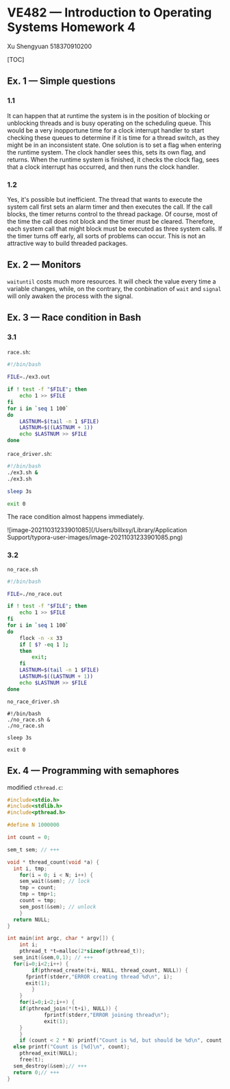# VE482 — Introduction to Operating Systems Homework 4

Xu Shengyuan 	518370910200

[TOC]

## Ex. 1 — Simple questions

### 1.1

It can happen that at runtime the system is in the position of blocking or unblocking threads and is busy operating on the scheduling queue. This would be a very inopportune time for a clock interrupt handler to start checking these queues to determine if it is time for a thread switch, as they might be in an inconsistent state. One solution is to set a flag when entering the runtime system. The clock handler sees this, sets its own flag, and returns. When the runtime system is finished, it checks the clock flag, sees that a clock interrupt has occurred, and then runs the clock handler.

### 1.2

Yes, it's possible but inefficient. The thread that wants to execute the system call first sets an alarm timer and then executes the call. If the call blocks, the timer returns control to the thread package. Of course, most of the time the call does not block and the timer must be cleared. Therefore, each system call that might block must be executed as three system calls. If the timer turns off early, all sorts of problems can occur. This is not an attractive way to build threaded packages.

## Ex. 2 — Monitors

`waituntil` costs much more resources. It will check the value every time a variable changes, while, on the contrary, the conbination of `wait` and `signal` will only awaken the process with the signal.

## Ex. 3 — Race condition in Bash

### 3.1

`race.sh`:

```bash
#!/bin/bash

FILE=./ex3.out

if ! test -f "$FILE"; then
    echo 1 >> $FILE
fi
for i in `seq 1 100`
do
    LASTNUM=$(tail -n 1 $FILE)
    LASTNUM=$((LASTNUM + 1))
    echo $LASTNUM >> $FILE
done
```

`race_driver.sh`:

```bash
#!/bin/bash
./ex3.sh &
./ex3.sh

sleep 3s

exit 0 
```



The race condition almost happens immediately.

![image-20211031233901085](/Users/billxsy/Library/Application Support/typora-user-images/image-20211031233901085.png)

### 3.2

`no_race.sh`

```bash
#!/bin/bash

FILE=./no_race.out

if ! test -f "$FILE"; then
    echo 1 >> $FILE
fi
for i in `seq 1 100`
do
    flock -n -x 33
    if [ $? -eq 1 ];
    then
        exit;
    fi
    LASTNUM=$(tail -n 1 $FILE)
    LASTNUM=$((LASTNUM + 1))
    echo $LASTNUM >> $FILE
done

```

`no_race_driver.sh`

```shel
#!/bin/bash
./no_race.sh &
./no_race.sh

sleep 3s

exit 0

```



## Ex. 4 — Programming with semaphores

modified `cthread.c`:

```c
#include<stdio.h> 
#include<stdlib.h> 
#include<pthread.h> 

#define N 1000000 

int count = 0;

sem_t sem; // +++

void * thread_count(void *a) { 
  int i, tmp;
	for(i = 0; i < N; i++) {
    sem_wait(&sem); // lock
    tmp = count;
    tmp = tmp+1;
    count = tmp;
    sem_post(&sem); // unlock
	} 
  return NULL;
}

int main(int argc, char * argv[]) {
	int i;
	pthread_t *t=malloc(2*sizeof(pthread_t)); 
  sem_init(&sem,0,1); // +++
  for(i=0;i<2;i++) {
		if(pthread_create(t+i, NULL, thread_count, NULL)) { 
      fprintf(stderr,"ERROR creating thread %d\n", i); 
      exit(1);
		}
	}
	for(i=0;i<2;i++) { 
  	if(pthread_join(*(t+i), NULL)) {
			fprintf(stderr,"ERROR joining thread\n");
			exit(1); 
    }
	}
	if (count < 2 * N) printf("Count is %d, but should be %d\n", count, 2*N); 
  else printf("Count is [%d]\n", count);
	pthread_exit(NULL);
	free(t);
  sem_destroy(&sem);// +++
  return 0;// +++
}
```

